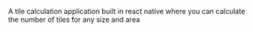 A tile calculation application built in react native where you can calculate the number of tiles for any size and area
